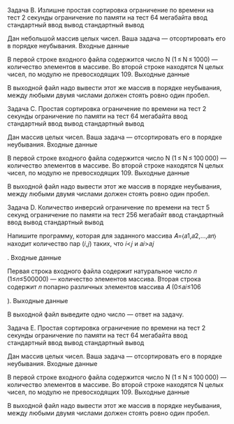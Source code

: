 Задача B. Излишне простая сортировка
ограничение по времени на тест
2 секунды
ограничение по памяти на тест
64 мегабайта
ввод
стандартный ввод
вывод
стандартный вывод

Дан небольшой массив целых чисел. Ваша задача — отсортировать его в порядке неубывания.
Входные данные

В первой строке входного файла содержится число N (1 ≤ N ≤ 1000) — количество элементов в массиве. Во второй строке находятся N целых чисел, по модулю не превосходящих 109.
Выходные данные

В выходной файл надо вывести этот же массив в порядке неубывания, между любыми двумя числами должен стоять ровно один пробел.




Задача C. Простая сортировка
ограничение по времени на тест
2 секунды
ограничение по памяти на тест
64 мегабайта
ввод
стандартный ввод
вывод
стандартный вывод

Дан массив целых чисел. Ваша задача — отсортировать его в порядке неубывания.
Входные данные

В первой строке входного файла содержится число N (1 ≤ N ≤ 100 000) — количество элементов в массиве. Во второй строке находятся N целых чисел, по модулю не превосходящих 109.
Выходные данные

В выходной файл надо вывести этот же массив в порядке неубывания, между любыми двумя числами должен стоять ровно один пробел.






Задача D. Количество инверсий
ограничение по времени на тест
5 секунд
ограничение по памяти на тест
256 мегабайт
ввод
стандартный ввод
вывод
стандартный вывод

Напишите программу, которая для заданного массива 𝐴=⟨𝑎1,𝑎2,…,𝑎𝑛⟩
находит количество пар (𝑖,𝑗) таких, что 𝑖<𝑗 и 𝑎𝑖>𝑎𝑗

.
Входные данные

Первая строка входного файла содержит натуральное число 𝑛
(1≤𝑛≤500000) — количество элементов массива. Вторая строка содержит 𝑛 попарно различных элементов массива 𝐴 (0≤𝑎𝑖≤106

).
Выходные данные

В выходной файл выведите одно число — ответ на задачу.




Задача E. Простая сортировка
ограничение по времени на тест
2 секунды
ограничение по памяти на тест
64 мегабайта
ввод
стандартный ввод
вывод
стандартный вывод

Дан массив целых чисел. Ваша задача — отсортировать его в порядке неубывания.
Входные данные

В первой строке входного файла содержится число N (1 ≤ N ≤ 100 000) — количество элементов в массиве. Во второй строке находятся N целых чисел, по модулю не превосходящих 109.
Выходные данные

В выходной файл надо вывести этот же массив в порядке неубывания, между любыми двумя числами должен стоять ровно один пробел.

